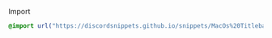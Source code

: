 Import
```css
@import url("https://discordsnippets.github.io/snippets/MacOs%20Titlebar/MacOs%20Titlebar.css");
```

